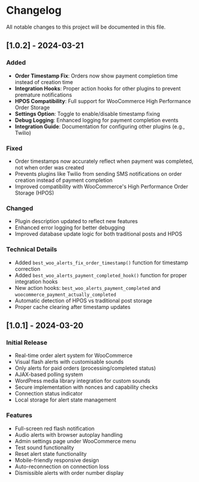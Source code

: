 # Changelog

All notable changes to this project will be documented in this file.

## [1.0.2] - 2024-03-21

### Added
- **Order Timestamp Fix**: Orders now show payment completion time instead of creation time
- **Integration Hooks**: Proper action hooks for other plugins to prevent premature notifications
- **HPOS Compatibility**: Full support for WooCommerce High Performance Order Storage
- **Settings Option**: Toggle to enable/disable timestamp fixing
- **Debug Logging**: Enhanced logging for payment completion events
- **Integration Guide**: Documentation for configuring other plugins (e.g., Twilio)

### Fixed
- Order timestamps now accurately reflect when payment was completed, not when order was created
- Prevents plugins like Twilio from sending SMS notifications on order creation instead of payment completion
- Improved compatibility with WooCommerce's High Performance Order Storage (HPOS)

### Changed
- Plugin description updated to reflect new features
- Enhanced error logging for better debugging
- Improved database update logic for both traditional posts and HPOS

### Technical Details
- Added `best_woo_alerts_fix_order_timestamp()` function for timestamp correction
- Added `best_woo_alerts_payment_completed_hook()` function for proper integration hooks
- New action hooks: `best_woo_alerts_payment_completed` and `woocommerce_payment_actually_completed`
- Automatic detection of HPOS vs traditional post storage
- Proper cache clearing after timestamp updates

## [1.0.1] - 2024-03-20

### Initial Release
- Real-time order alert system for WooCommerce
- Visual flash alerts with customisable sounds
- Only alerts for paid orders (processing/completed status)
- AJAX-based polling system
- WordPress media library integration for custom sounds
- Secure implementation with nonces and capability checks
- Connection status indicator
- Local storage for alert state management

### Features
- Full-screen red flash notification
- Audio alerts with browser autoplay handling
- Admin settings page under WooCommerce menu
- Test sound functionality
- Reset alert state functionality
- Mobile-friendly responsive design
- Auto-reconnection on connection loss
- Dismissible alerts with order number display 
